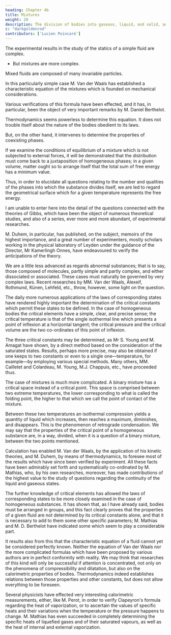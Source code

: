 ```yaml
---
heading: Chapter 4b
title: Mixtures
weight: 20
description: The division of bodies into gaseous, liquid, and solid, and the distinction established for the same substance between the three states, retain a great importance for the applications and usages of daily life
c: "darkgoldenrod"
contributors: ['Lucien Poincaré']
---
```


The experimental results in the study of the statics of a simple fluid are complex. 
- But mixtures are more complex.


Mixed fluids are composed of many invariable particles.

In this particularly simple case M. Van der Waals has established a characteristic equation of the mixtures which is founded on mechanical considerations. 

Various verifications of this formula have been effected, and it has, in particular, been the object of very important remarks by M. Daniel Berthelot.

Thermodynamics seems powerless to determine this equation. It does not trouble itself about the nature of the bodies obedient to its laws.

But, on the other hand, it intervenes to determine the properties of coexisting phases.

If we examine the conditions of equilibrium of a mixture which is not subjected to external forces, it will be demonstrated that the distribution must come back to a juxtaposition of homogeneous phases; in a given volume, matter ought so to arrange itself that the total sum of free energy has a minimum value. 

Thus, in order to elucidate all questions relating to the number and qualities of the phases into which the substance divides itself, we are led to regard the geometrical surface which for a given temperature represents the free energy.

I am unable to enter here into the detail of the questions connected with the theories of Gibbs, which have been the object of numerous theoretical studies, and also of a series, ever more and more abundant, of experimental researches.

M. Duhem, in particular, has published, on the subject, memoirs of the highest importance, and a great number of experimenters, mostly scholars working in the physical laboratory of Leyden under the guidance of the Director, Mr Kamerlingh Onnes, have endeavoured to verify the anticipations of the theory.

We are a little less advanced as regards abnormal substances; that is to say, those composed of molecules, partly simple and partly complex, and either dissociated or associated. These cases must naturally be governed by very complex laws. Recent researches by MM. Van der Waals, Alexeif, Rothmund, Künen, Lehfeld, etc., throw, however, some light on the question.

The daily more numerous applications of the laws of corresponding states have rendered highly important the determination of the critical constants which permit these states to be defined. In the case of homogeneous bodies the critical elements have a simple, clear, and precise sense; the critical temperature is that of the single isothermal line which presents a point of inflexion at a horizontal tangent; the critical pressure and the critical volume are the two co-ordinates of this point of inflexion.

The three critical constants may be determined, as Mr S. Young and M. Amagat have shown, by a direct method based on the consideration of the saturated states. Results, perhaps more precise, may also be obtained if one keeps to two constants or even to a single one—temperature, for example—by employing various special methods. Many others, MM. Cailletet and Colardeau, M. Young, M.J. Chappuis, etc., have proceeded thus.

The case of mixtures is much more complicated. A binary mixture has a critical space instead of a critical point. This space is comprised between two extreme temperatures, the lower corresponding to what is called the folding point, the higher to that which we call the point of contact of the mixture. 

Between these two temperatures an isothermal compression yields a quantity of liquid which increases, then reaches a maximum, diminishes, and disappears. This is the phenomenon of retrograde condensation. We may say that the properties of the critical point of a homogeneous substance are, in a way, divided, when it is a question of a binary mixture, between the two points mentioned.

Calculation has enabled M. Van der Waals, by the application of his kinetic theories, and M. Duhem, by means of thermodynamics, to foresee most of the results which have since been verified by experiment. All these facts have been admirably set forth and systematically co-ordinated by M. Mathias, who, by his own researches, moreover, has made contributions of the highest value to the study of questions regarding the continuity of the liquid and gaseous states.

The further knowledge of critical elements has allowed the laws of corresponding states to be more closely examined in the case of homogeneous substances. It has shown that, as I have already said, bodies must be arranged in groups, and this fact clearly proves that the properties of a given fluid are not determined by its critical constants alone, and that it is necessary to add to them some other specific parameters; M. Mathias and M. D. Berthelot have indicated some which seem to play a considerable part.

It results also from this that the characteristic equation of a fluid cannot yet be considered perfectly known. Neither the equation of Van der Waals nor the more complicated formulas which have been proposed by various authors are in perfect conformity with reality. We may think that researches of this kind will only be successful if attention is concentrated, not only on the phenomena of compressibility and dilatation, but also on the calorimetric properties of bodies. Thermodynamics indeed establishes relations between those properties and other constants, but does not allow everything to be foreseen.

Several physicists have effected very interesting calorimetric measurements, either, like M. Perot, in order to verify Clapeyron's formula regarding the heat of vaporization, or to ascertain the values of specific heats and their variations when the temperature or the pressure happens to change. M. Mathias has even succeeded in completely determining the specific heats of liquefied gases and of their saturated vapours, as well as the heat of internal and external vaporization.



